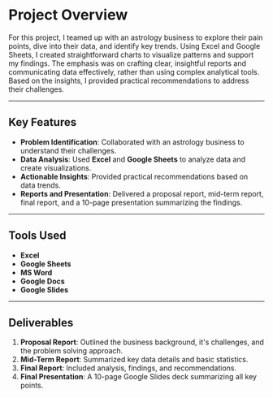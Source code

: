 # Project Overview 

For this project, I teamed up with an astrology business to explore their pain points, dive into their data, and identify key trends. Using Excel and Google Sheets, I created straightforward charts to visualize patterns and support my findings. The emphasis was on crafting clear, insightful reports and communicating data effectively, rather than using complex analytical tools. Based on the insights, I provided practical recommendations to address their challenges.

---

## Key Features
- **Problem Identification**: Collaborated with an astrology business to understand their challenges.
- **Data Analysis**: Used **Excel** and **Google Sheets** to analyze data and create visualizations.
- **Actionable Insights**: Provided practical recommendations based on data trends.
- **Reports and Presentation**: Delivered a proposal report, mid-term report, final report, and a 10-page presentation summarizing the findings.

---

## Tools Used
- **Excel** 
- **Google Sheets** 
- **MS Word** 
- **Google Docs** 
- **Google Slides** 

---

## Deliverables
1. **Proposal Report**: Outlined the business background, it's challenges, and the problem solving approach.
2. **Mid-Term Report**: Summarized key data details and basic statistics.
3. **Final Report**: Included analysis, findings, and recommendations.
4. **Final Presentation**: A 10-page Google Slides deck summarizing all key points.
